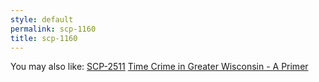 ```yaml
---
style: default
permalink: scp-1160
title: scp-1160
---
```

You may also like:
[SCP-2511](http://scp-wiki.net/scp-2511)
[Time Crime in Greater Wisconsin - A Primer](http://scp-wiki.net/time-crime-in-greater-wisconsin-a-primer)